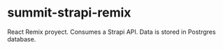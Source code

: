# summit-strapi-remix
React Remix proyect. Consumes a Strapi API. Data is stored in Postrgres database.
